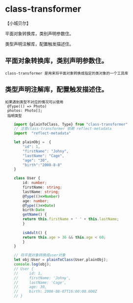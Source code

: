 # class-transformer

【小城贝尔】

平面对象转换库，类别声明参数住。

类型声明注解库，配置触发描述住。

## 平面对象转换库，类别声明参数住。
    class-transformer 是用来将平面对象转换成指定的类对象的一个工具库
## 类型声明注解库，配置触发描述住。
    如果遇到类型不对应的情况可以使用
     @Type(() => Photo)
     photos: Photo[];
     指明类型
```ts
    import {plainToClass, Type} from "class-transformer"
    // 注意class-transformer 依赖 reflect-metadata
    import  "reflect-metadata" 

    let plainObj =  {
        "id": 1,
        "firstName": "Johny",
        "lastName": "Cage",
        "age": "30",
        "birth":"2008-8-8"
    }

    class User {
        id: number;
        firstName: string;
        lastName: string;
        @Type(()=>Number)
        age: number;
        @Type(()=>Date)
        birth:Date
        getName() {
        return this.firstName + ' ' + this.lastName;
        }
    
        isAdult() {
        return this.age > 36 && this.age < 60;
        }
    }

    // 将平面对象转换成user对象
    let obj:User = plainToClass(User,plainObj);
    console.log(obj);
    // User {
    //     id: 1,
    //     firstName: 'Johny',
    //     lastName: 'Cage',
    //     age: 30,
    //     birth: 2008-08-07T16:00:00.000Z
    // }

```